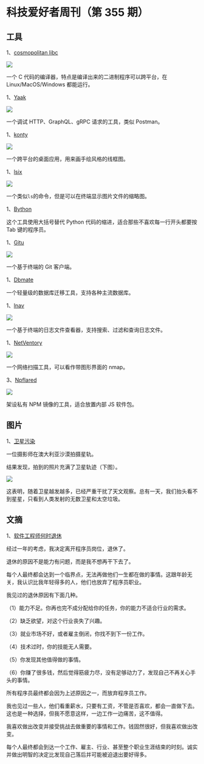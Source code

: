 # 科技爱好者周刊（第 355 期）

## 工具

1、[cosmopolitan libc](https://justine.lol/cosmopolitan/)

![](https://cdn.beekka.com/blogimg/asset/202409/bg2024090810.webp)

一个 C 代码的编译器，特点是编译出来的二进制程序可以跨平台，在 Linux/MacOS/Windows 都能运行。

1、[Yaak](https://yaak.app/)

![](https://cdn.beekka.com/blogimg/asset/202409/bg2024091212.webp)

一个调试 HTTP、GraphQL、gRPC 请求的工具，类似 Postman。

1、[konty](https://konty.app/)

![](https://cdn.beekka.com/blogimg/asset/202409/bg2024091221.webp)

一个跨平台的桌面应用，用来画手绘风格的线框图。

1、[lsix](https://github.com/hackerb9/lsix)

![](https://cdn.beekka.com/blogimg/asset/202406/bg2024061509.webp)

一个类似`ls`的命令，但是可以在终端显示图片文件的缩略图。

1、[Bython](https://pypi.org/project/Bython/)

这个工具使用大括号替代 Python 代码的缩进，适合那些不喜欢每一行开头都要按 Tab 键的程序员。

1、[Gitu](https://github.com/altsem/gitu)

![](https://cdn.beekka.com/blogimg/asset/202406/bg2024061705.webp)

一个基于终端的 Git 客户端。

1、[Dbmate](https://github.com/amacneil/dbmate)

一个轻量级的数据库迁移工具，支持各种主流数据库。

1、[lnav](https://lnav.org/)

![](https://cdn.beekka.com/blogimg/asset/202406/bg2024061901.webp)

一个基于终端的日志文件查看器，支持搜索、过滤和查询日志文件。

1、[NetVentory](https://github.com/RamboRogers/netventory)

![](https://cdn.beekka.com/blogimg/asset/202412/bg2024122610.webp)

一个网络扫描工具，可以看作带图形界面的 nmap。

3、[Npflared](https://npflared.thomas-cogez.fr/index.html)

![](https://cdn.beekka.com/blogimg/asset/202412/bg2024122502.webp)

架设私有 NPM 镜像的工具，适合放置内部 JS 软件包。

## 图片

1、[卫星污染](https://www.thisiscolossal.com/2025/04/a-stunning-image-of-the-australian-desert-illuminates-the-growing-problem-of-satellite-pollution/)

一位摄影师在澳大利亚沙漠拍摄星轨。

结果发现，拍到的照片充满了卫星轨迹（下图）。

![](https://cdn.beekka.com/blogimg/asset/202504/bg2025042107.webp)

这表明，随着卫星越发越多，已经严重干扰了天文观察。总有一天，我们抬头看不到星星，只看到人类发射的无数卫星和太空垃圾。

## 文摘

1、[软件工程师何时退休](https://thecodist.com/how-to-know-when-its-time-to-go/)

经过一年的考虑，我决定离开程序员岗位，退休了。

退休的原因不是能力有问题，而是我不想再干下去了。

每个人最终都会达到一个临界点，无法再做他们一生都在做的事情。这跟年龄无关，我认识比我年轻得多的人，他们也放弃了程序员职业。

我见过的退休原因有下面几种。

（1）能力不足。你再也完不成分配给你的任务，你的能力不适合行业的需求。

（2）缺乏欲望，对这个行业丧失了兴趣。

（3）就业市场不好，或者雇主倒闭，你找不到下一份工作。

（4）技术过时，你的技能无人需要。

（5）你发现其他值得做的事情。

（6）你赚了很多钱，然后觉得筋疲力尽，没有足够动力了，发现自己不再关心手头的事情。

所有程序员最终都会因为上述原因之一，而放弃程序员工作。

我也见过一些人，他们看重薪水，只要有工资，不管是否喜欢，都会一直做下去。这也是一种选择，但我不愿意这样，一边工作一边痛苦，这不值得。

我喜欢做出改变并接受挑战去做重要的事情和工作。钱固然很好，但我喜欢做出改变。

每个人最终都会到达一个工作、雇主、行业、甚至整个职业生涯结束的时刻。诚实并做出明智的决定比发现自己落后并可能被迫退出要好得多。

